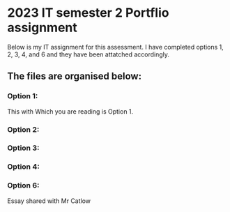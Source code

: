 # 2023 IT semester 2 Portflio assignment
Below is my IT assignment for this assessment. I have completed options 1, 2, 3, 4, and 6 and they have been attatched accordingly.
## The files are organised below:
### Option 1:
This with Which you are reading is Option 1.
### Option 2:

### Option 3:

### Option 4:

### Option 6:
Essay shared with Mr Catlow
